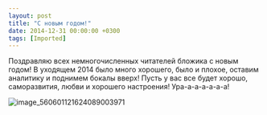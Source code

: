 ```yaml
---
layout: post
title: "С новым годом!"
date: 2014-12-31 00:00:00 +0300
tags: [Imported]
---
```


Поздравляю всех немногочисленных читателей бложика с новым годом! В уходящем 2014 было много хорошего, было и плохое, оставим аналитику и поднимем бокалы вверх!
Пусть у вас все будет хорошо, саморазвития, любви и хорошего настроения! Ура-а-а-а-а-а-а!

![image_560601121624089003971](https://vlaim.s3.amazonaws.com/uploads/2014/12/image_560601121624089003971-300x233.jpg)
